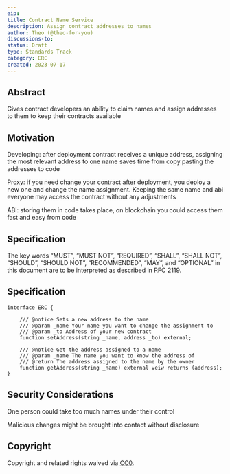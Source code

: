 ```yaml
---
eip: 
title: Contract Name Service
description: Assign contract addresses to names
author: Theo (@theo-for-you)
discussions-to: 
status: Draft
type: Standards Track
category: ERC
created: 2023-07-17
---
```


## Abstract 
 
Gives contract developers an ability to claim names and assign addresses to them to keep their contracts available

## Motivation 
 
Developing: after deployment contract receives a unique address, assigning the most relevant address to one name saves time from copy pasting the addresses to code

Proxy: if you need change your contract after deployment, you deploy a new one and change the name assignment. Keeping the same name and abi everyone may access the contract without any adjustments  

ABI: storing them in code takes place, on blockchain you could access them fast and easy from code

## Specification

The key words “MUST”, “MUST NOT”, “REQUIRED”, “SHALL”, “SHALL NOT”, “SHOULD”, “SHOULD NOT”, “RECOMMENDED”, “MAY”, and “OPTIONAL” in this document are to be interpreted as described in RFC 2119. 


## Specification  

```
interface ERC {

	/// @notice Sets a new address to the name
	/// @param _name Your name you want to change the assignment to
	/// @param _to Address of your new contract
	function setAddress(string _name, address _to) external;

	/// @notice Get the address assigned to a name
	/// @param _name The name you want to know the address of
	/// @return The address assigned to the name by the owner
	function getAddress(string _name) external veiw returns (address);
}
```

## Security Considerations 

One person could take too much names under their control 

Malicious changes might be brought into contact without disclosure 

## Copyright 

Copyright and related rights waived via [CC0](../LICENSE.md).
